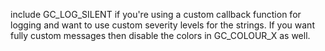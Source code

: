 include GC_LOG_SILENT if you're using a custom callback function for logging and want to use custom severity levels for the strings. If you want fully custom messages then disable the colors in GC_COLOUR_X as well.
